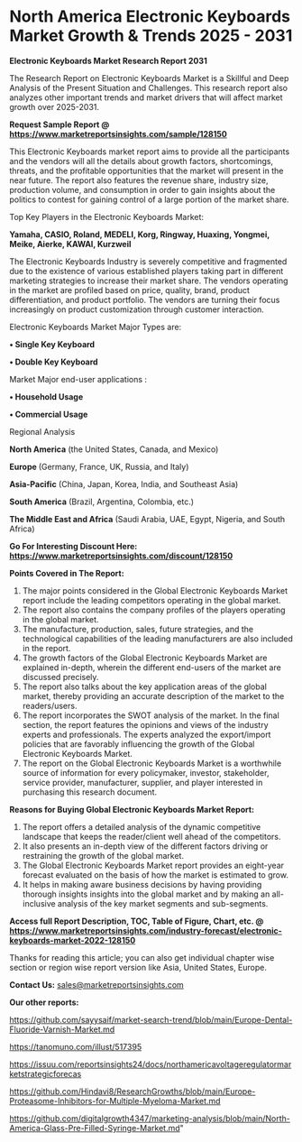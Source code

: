# North America Electronic Keyboards Market Growth & Trends 2025 - 2031

<strong>Electronic Keyboards Market Research Report 2031</strong>

The Research Report on Electronic Keyboards Market is a Skillful and Deep Analysis of the Present Situation and Challenges. This research report also analyzes other important trends and market drivers that will affect market growth over 2025-2031.

<strong>Request Sample Report @ <a href=https://www.marketreportsinsights.com/sample/128150>https://www.marketreportsinsights.com/sample/128150</a></strong>

This Electronic Keyboards market report aims to provide all the participants and the vendors will all the details about growth factors, shortcomings, threats, and the profitable opportunities that the market will present in the near future. The report also features the revenue share, industry size, production volume, and consumption in order to gain insights about the politics to contest for gaining control of a large portion of the market share.

Top Key Players in the Electronic Keyboards Market:

<strong>Yamaha, CASIO, Roland, MEDELI, Korg, Ringway, Huaxing, Yongmei, Meike, Aierke, KAWAI, Kurzweil</strong>

The Electronic Keyboards Industry is severely competitive and fragmented due to the existence of various established players taking part in different marketing strategies to increase their market share. The vendors operating in the market are profiled based on price, quality, brand, product differentiation, and product portfolio. The vendors are turning their focus increasingly on product customization through customer interaction.

Electronic Keyboards Market Major Types are:

<strong>• Single Key Keyboard

• Double Key Keyboard</strong>

Market Major end-user applications :

<strong>• Household Usage

• Commercial Usage</strong>

Regional Analysis

</u><strong><b>North America</b></strong> (the United States, Canada, and Mexico)

<strong><b>Europe </b></strong>(Germany, France, UK, Russia, and Italy)

<strong><b>Asia-Pacific</b></strong> (China, Japan, Korea, India, and Southeast Asia)

<strong><b>South America</b></strong> (Brazil, Argentina, Colombia, etc.)

<strong><b>The Middle East and Africa</b></strong> (Saudi Arabia, UAE, Egypt, Nigeria, and South Africa)

<strong>Go For Interesting Discount Here: <a href=https://www.marketreportsinsights.com/discount/128150>https://www.marketreportsinsights.com/discount/128150</a></strong>

<strong>Points Covered in The Report:</strong>
<ol>
  <li>The major points considered in the Global Electronic Keyboards Market report include the leading competitors operating in the global market.</li>
  <li>The report also contains the company profiles of the players operating in the global market.</li>
  <li>The manufacture, production, sales, future strategies, and the technological capabilities of the leading manufacturers are also included in the report.</li>
  <li>The growth factors of the Global Electronic Keyboards Market are explained in-depth, wherein the different end-users of the market are discussed precisely.</li>
  <li>The report also talks about the key application areas of the global market, thereby providing an accurate description of the market to the readers/users.</li>
  <li>The report incorporates the SWOT analysis of the market. In the final section, the report features the opinions and views of the industry experts and professionals. The experts analyzed the export/import policies that are favorably influencing the growth of the Global Electronic Keyboards Market.</li>
  <li>The report on the Global Electronic Keyboards Market is a worthwhile source of information for every policymaker, investor, stakeholder, service provider, manufacturer, supplier, and player interested in purchasing this research document.</li>
</ol>
<strong>Reasons for Buying Global Electronic Keyboards Market Report:</strong>

<ol>
  <li>The report offers a detailed analysis of the dynamic competitive landscape that keeps the reader/client well ahead of the competitors.</li>
  <li>It also presents an in-depth view of the different factors driving or restraining the growth of the global market.</li>
  <li>The Global Electronic Keyboards Market report provides an eight-year forecast evaluated on the basis of how the market is estimated to grow.</li>
  <li>It helps in making aware business decisions by having providing thorough insights insights into the global market and by making an all-inclusive analysis of the key market segments and sub-segments.</li>
</ol>
<strong>Access full Report Description, TOC, Table of Figure, Chart, etc. @ <a href=https://www.marketreportsinsights.com/industry-forecast/electronic-keyboards-market-2022-128150>https://www.marketreportsinsights.com/industry-forecast/electronic-keyboards-market-2022-128150</a></strong>


Thanks for reading this article; you can also get individual chapter wise section or region wise report version like Asia, United States, Europe.

<strong>Contact Us:</strong>
sales@marketreportsinsights.com

<strong>Our other reports:</strong>

<a href=https://github.com/sayysaif/market-search-trend/blob/main/Europe-Dental-Fluoride-Varnish-Market.md>https://github.com/sayysaif/market-search-trend/blob/main/Europe-Dental-Fluoride-Varnish-Market.md</a>

<a href=https://tanomuno.com/illust/517395>https://tanomuno.com/illust/517395</a>

<a href=https://issuu.com/reportsinsights24/docs/northamericavoltageregulatormarketstrategicforecas>https://issuu.com/reportsinsights24/docs/northamericavoltageregulatormarketstrategicforecas</a>

<a href=https://github.com/Hindavi8/ResearchGrowths/blob/main/Europe-Proteasome-Inhibitors-for-Multiple-Myeloma-Market.md>https://github.com/Hindavi8/ResearchGrowths/blob/main/Europe-Proteasome-Inhibitors-for-Multiple-Myeloma-Market.md</a>

<a href=https://github.com/digitalgrowth4347/marketing-analysis/blob/main/North-America-Glass-Pre-Filled-Syringe-Market.md>https://github.com/digitalgrowth4347/marketing-analysis/blob/main/North-America-Glass-Pre-Filled-Syringe-Market.md</a>"
